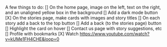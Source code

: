 A few things to do:
[] On the home page, image on the left, text on the right, and an unaligned yellow box in the background
[] Add a dark mode button
[X] On the stories page, make cards with images and story titles
[] On each story add a back to the top button 
[] Add a back (to the stories page) button
[] Highlight the card on hover
[] Contact us page with story suggestions, etc
[] Profile with bookmarks
[X] Watch https://www.youtube.com/watch?v=kUMe1FH4CHE&loop=0
